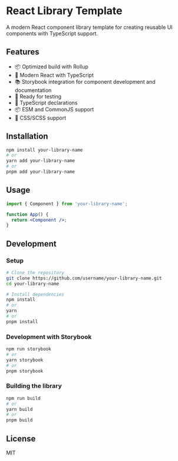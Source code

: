 # React Library Template

A modern React component library template for creating reusable UI components with TypeScript support.

## Features

- 📦 Optimized build with Rollup
- 🔄 Modern React with TypeScript
- 📚 Storybook integration for component development and documentation
- 🧪 Ready for testing
- 📝 TypeScript declarations
- 📦 ESM and CommonJS support
- 🎨 CSS/SCSS support

## Installation

```bash
npm install your-library-name
# or
yarn add your-library-name
# or
pnpm add your-library-name
```

## Usage

```jsx
import { Component } from 'your-library-name';

function App() {
  return <Component />;
}
```

## Development

### Setup

```bash
# Clone the repository
git clone https://github.com/username/your-library-name.git
cd your-library-name

# Install dependencies
npm install
# or
yarn
# or
pnpm install
```

### Development with Storybook

```bash
npm run storybook
# or
yarn storybook
# or
pnpm storybook
```

### Building the library

```bash
npm run build
# or
yarn build
# or
pnpm build
```

## License

MIT
